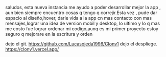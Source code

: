 saludos, esta nueva instancia me ayudo a poder desarrollar mejor la app , aun bien siempre encuentro cosas q tengo q correjir.Esta vez , pude dar espacio al diseño,hover, darle vida a la app cn mas contacto con mas mensajes,lograr una idea de version mobil y desktop,
lo ultimo y lo q mas me costo fue lograr ordenar mi codigo,aunq es mi primer proyecto estoy seguro q mejorare en la escritura y orden 

dejo el git. https://github.com/Lucasojeda1996/Clonv1 dejo el despliege. https://clonv1.vercel.app/